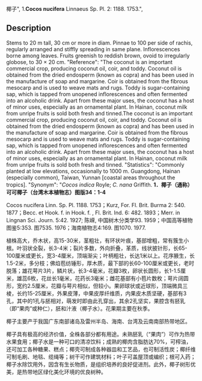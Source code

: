 椰子",
1.**Cocos nucifera** Linnaeus Sp. Pl. 2: 1188. 1753.",

## Description
Stems to 20 m tall, 30 cm or more in diam. Pinnae to 100 per side of rachis, regularly arranged and stiffly spreading in same plane. Inflorescences borne among leaves. Fruits greenish to reddish brown, ovoid to irregularly globose, to 30 × 20 cm.
  "Reference": "The coconut is an important commercial crop, producing coconut oil, coir, and toddy. Coconut oil is obtained from the dried endosperm (known as copra) and has been used in the manufacture of soap and margarine. Coir is obtained from the fibrous mesocarp and is used to weave mats and rugs. Toddy is sugar-containing sap, which is tapped from unopened inflorescences and often fermented into an alcoholic drink. Apart from these major uses, the coconut has a host of minor uses, especially as an ornamental plant. In Hainan, coconut milk from unripe fruits is sold both fresh and tinned.The coconut is an important commercial crop, producing coconut oil, coir, and toddy. Coconut oil is obtained from the dried endosperm (known as copra) and has been used in the manufacture of soap and margarine. Coir is obtained from the fibrous mesocarp and is used to weave mats and rugs. Toddy is sugar-containing sap, which is tapped from unopened inflorescences and often fermented into an alcoholic drink. Apart from these major uses, the coconut has a host of minor uses, especially as an ornamental plant. In Hainan, coconut milk from unripe fruits is sold both fresh and tinned.
  "Statistics": "Commonly planted at low elevations, occasionally to 1000 m. Guangdong, Hainan (especially common), Taiwan, Yunnan [coastal areas throughout the tropics].
  "Synonym": "*Cocos indica* Royle; *C. nana* Griffith.
**1．椰子（通称）可可椰子（台湾木本植物志）图版34：1-4**

Cocos nucifera Linn. Sp. Pl. 1188. 1753；Kurz, For. Fl. Brit. Burma 2: 540. 1877；Becc. et Hook. f. in Hook. f. , Fl. Brit. Ind. 6: 482. 1893；Merr. in Lingnan Sci. Journ. 5:42. 1927; 陈嵘, 中国树木分类学93. 1959；中国高等植物图鉴5:353. 图7535. 1976；海南植物志4:169. 图1070. 1977.

植株高大，乔木状，高15-30米，茎粗壮，有环状叶痕，基部增粗，常有簇生小根。叶羽状全裂，长3-4米；裂片多数，外向折叠，革质，线状披针形，长65-100厘米或更长，宽3-4厘米，顶端渐尖；叶柄粗壮，长达1米以上。花序腋生，长1.5-2米，多分枝；佛焰苞纺锤形，厚木质，最下部的长60-100厘米或更长，老时脱落；雄花萼片3片，鳞片状，长3-4毫米，花瓣3枚，卵状长圆形，长1-1.5厘米，雄蕊6枚，花丝长1毫米，花药长3毫米；雌花基部有小苞片数枚；萼片阔圆形，宽约2.5厘米，花瓣与萼片相似，但较小。果卵球状或近球形，顶端微具三棱，长约15-25厘米，外果皮薄，中果皮厚纤维质，内果皮木质坚硬，基部有3孔，其中的1孔与胚相对，萌发时即由此孔穿出，其余2孔坚实，果腔含有胚乳（即“果肉”或种仁），胚和汁液（椰子水）。花果期主要在秋季。

椰子主要产于我国广东南部诸岛及雷州半岛、海南、台湾及云南南部热带地区。

椰子具有极高的经济价值，全株各部分都有用途。未熟胚乳（“果肉”）可作为热带水果食用；椰子水是一种可口的清凉饮料；成熟的椰肉含脂肪达70%，可榨油，还可加工各种糖果、糕点；椰壳可制成各种器皿和工艺品，也可制活性炭；椰纤维可制毛刷、地毯、缆绳等；树干可作建筑材料；叶子可盖屋顶或编织；根可入药；椰子水除饮用外，因含有生长物质，是组织培养的良好促进剂。此外，椰子树形优美，是热带地区绿化美化环境的优良树种。
